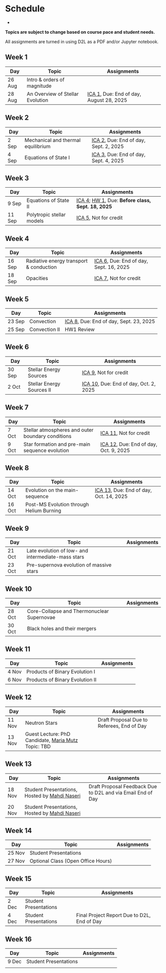 # Schedule
-

**Topics are subject to change based on course pace and student needs.**

All assignments are turned in using D2L as a PDF and/or Jupyter notebook.

## Week 1

| Day    | Topic                                                | Assignments                                                      |
| ------ | ---------------------------------------------------- | ---------------------------------------------------------------- |
| 26 Aug | Intro & orders of magnitude                          |                                                                  |
| 28 Aug | An Overview of Stellar Evolution                     | [ICA 1](assignments/ica1.ipynb), Due: End of day, August 28, 2025|
        

## Week 2

| Day    | Topic                                                | Assignments                                                      |
| ------ | ---------------------------------------------------- | ---------------------------------------------------------------- |
| 2 Sep  | Mechanical and thermal equilibrium                   | [ICA 2](assignments/ica2.ipynb), Due: End of day, Sept. 2, 2025  |
| 4 Sep  | Equations of State I                                 | [ICA 3](assignments/ica3.ipynb), Due: End of day, Sept. 4, 2025  |

## Week 3

| Day    | Topic                                                | Assignments                                                      |
| ------ | ---------------------------------------------------- | ---------------------------------------------------------------- |
| 9 Sep  | Equations of State II                                | [ICA 4](assignments/ica4.ipynb); [HW 1](assignments/hw1.md), Due: **Before class, Sept. 18, 2025**|
| 11 Sep | Polytropic stellar models                            | [ICA 5](assignments/ica5.ipynb),  Not for credit                 |


## Week 4

| Day    | Topic                                                | Assignments                                                      |
| ------ | ---------------------------------------------------- | ---------------------------------------------------------------- |
| 16 Sep | Radiative energy transport & conduction              | [ICA 6](assignments/ica6.ipynb), Due: End of day, Sept. 16, 2025 |
| 18 Sep | Opacities                                            | [ICA 7](assignments/ica7.ipynb),  Not for credit                 |


## Week 5

| Day    | Topic                                                | Assignments                                                      |
| ------ | ---------------------------------------------------- | ---------------------------------------------------------------- |
| 23 Sep | Convection                                           | [ICA 8](assignments/ica8.ipynb), Due: End of day, Sept. 23, 2025 |
| 25 Sep | Convection II                                        | HW1 Review                                                       |

## Week 6

| Day    | Topic                                                | Assignments                                                      |
| ------ | ---------------------------------------------------- | ---------------------------------------------------------------- |
| 30 Sep | Stellar Energy Sources                               | [ICA 9](assignments/ica9.ipynb),  Not for credit                 |
| 2 Oct  | Stellar Energy Sources II                            | [ICA 10](assignments/ica10.ipynb), Due: End of day, Oct. 2, 2025 |

## Week 7

| Day    | Topic                                                | Assignments                                                      |
| ------ | ---------------------------------------------------- | ---------------------------------------------------------------- |
| 7 Oct  | Stellar atmospheres and outer boundary conditions    | [ICA 11](assignments/ica11.ipynb),  Not for credit               |
| 9 Oct  | Star formation and pre-main sequence evolution       | [ICA 12](assignments/ica12.ipynb), Due: End of day, Oct. 9, 2025 |

## Week 8

| Day    | Topic                                                | Assignments                                                      |
| ------ | ---------------------------------------------------- | ---------------------------------------------------------------- |
| 14 Oct | Evolution on the main-sequence                       | [ICA 13](assignments/ica13.ipynb), Due: End of day, Oct. 14, 2025|
| 16 Oct | Post-MS Evolution through Helium Burning             |                                                                  |

## Week 9

| Day    | Topic                                                | Assignments                                                      |
| ------ | ---------------------------------------------------- | ---------------------------------------------------------------- |
| 21 Oct | Late evolution of low- and intermediate-mass stars   |                                                                  |
| 23 Oct | Pre-supernova evolution of massive stars             |                                                                  |

## Week 10

| Day    | Topic                                                | Assignments                                                      |
| ------ | ---------------------------------------------------- | ---------------------------------------------------------------- |
| 28 Oct | Core-Collapse and Thermonuclear Supernovae           |                                                                  |
| 30 Oct | Black holes and their mergers                        |                                                                  |

## Week 11

| Day    | Topic                                                | Assignments                                                      |
| ------ | ---------------------------------------------------- | ---------------------------------------------------------------- |
| 4 Nov  | Products of Binary Evolution I                       |                                                                  |
| 6 Nov  | Products of Binary Evolution II                      |                                                                  |


## Week 12

| Day    | Topic                                                | Assignments                                                      |
| ------ | ---------------------------------------------------- | ---------------------------------------------------------------- |
| 11 Nov | Neutron Stars                                        |  Draft Proposal Due to Referees, End of Day                      |
| 13 Nov | Guest Lecture: PhD Candidate, [Maria Mutz](https://w3.physics.arizona.edu/person/maria-mutz) Topic: TBD |                                                                  |

## Week 13

| Day    | Topic                                                | Assignments                                                      |
| ------ | ---------------------------------------------------- | ---------------------------------------------------------------- |
| 18 Nov | Student Presentations, Hosted by [Mahdi Naseri](https://astro.arizona.edu/person/mahdi-naseri) | Draft Proposal Feedback Due to D2L and via Email End of Day                        |                                                                  |
| 20 Nov | Student Presentations, Hosted by [Mahdi Naseri](https://astro.arizona.edu/person/mahdi-naseri)                          |                                                                  |

## Week 14

| Day    | Topic                                                | Assignments                                                      |
| ------ | ---------------------------------------------------- | ---------------------------------------------------------------- |
| 25 Nov | Student Presentations                                |                                                                  |
| 27 Nov | Optional Class (Open Office Hours)                   |                                                                  |

## Week 15

| Day    | Topic                                                | Assignments                                                      |
| ------ | ---------------------------------------------------- | ---------------------------------------------------------------- |
| 2 Dec  | Student Presentations                                |                                                                  |
| 4 Dec  | Student Presentations                                |  Final Project Report Due to D2L, End of Day                     |

## Week 16

| Day    | Topic                                                | Assignments                                                      |
| ------ | ---------------------------------------------------- | ---------------------------------------------------------------- |
| 9 Dec  | Student Presentations                                |                                                                  |
|        |                                                      |                                                                  |

